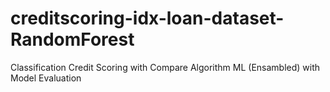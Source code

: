 # creditscoring-idx-loan-dataset-RandomForest
Classification Credit Scoring with Compare Algorithm ML (Ensambled) with Model Evaluation
